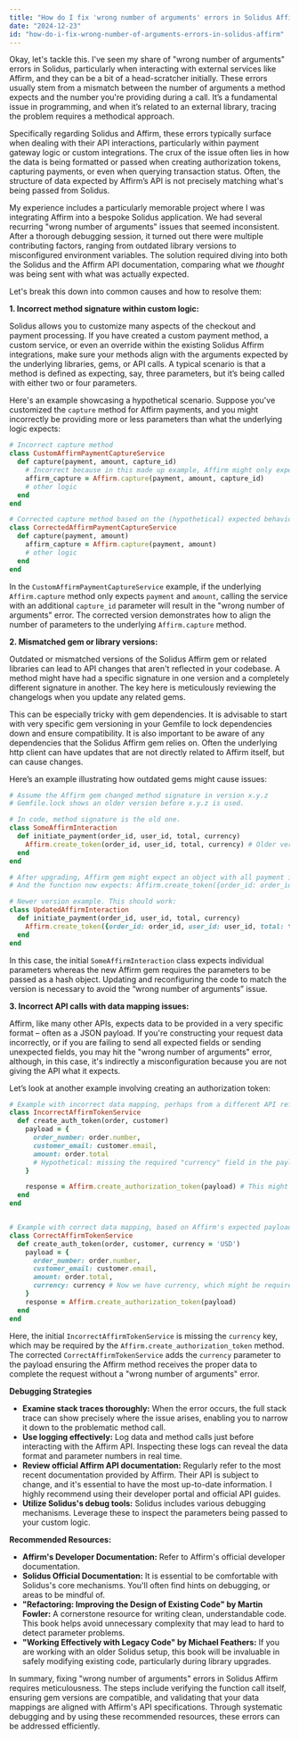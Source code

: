 ```yaml
---
title: "How do I fix 'wrong number of arguments' errors in Solidus Affirm?"
date: "2024-12-23"
id: "how-do-i-fix-wrong-number-of-arguments-errors-in-solidus-affirm"
---
```


Okay, let's tackle this. I've seen my share of "wrong number of arguments" errors in Solidus, particularly when interacting with external services like Affirm, and they can be a bit of a head-scratcher initially. These errors usually stem from a mismatch between the number of arguments a method expects and the number you're providing during a call. It’s a fundamental issue in programming, and when it’s related to an external library, tracing the problem requires a methodical approach.

Specifically regarding Solidus and Affirm, these errors typically surface when dealing with their API interactions, particularly within payment gateway logic or custom integrations. The crux of the issue often lies in how the data is being formatted or passed when creating authorization tokens, capturing payments, or even when querying transaction status. Often, the structure of data expected by Affirm’s API is not precisely matching what's being passed from Solidus.

My experience includes a particularly memorable project where I was integrating Affirm into a bespoke Solidus application. We had several recurring "wrong number of arguments" issues that seemed inconsistent. After a thorough debugging session, it turned out there were multiple contributing factors, ranging from outdated library versions to misconfigured environment variables. The solution required diving into both the Solidus and the Affirm API documentation, comparing what we *thought* was being sent with what was actually expected.

Let's break this down into common causes and how to resolve them:

**1. Incorrect method signature within custom logic:**

Solidus allows you to customize many aspects of the checkout and payment processing. If you have created a custom payment method, a custom service, or even an override within the existing Solidus Affirm integrations, make sure your methods align with the arguments expected by the underlying libraries, gems, or API calls. A typical scenario is that a method is defined as expecting, say, three parameters, but it’s being called with either two or four parameters.

Here's an example showcasing a hypothetical scenario. Suppose you've customized the `capture` method for Affirm payments, and you might incorrectly be providing more or less parameters than what the underlying logic expects:

```ruby
# Incorrect capture method
class CustomAffirmPaymentCaptureService
  def capture(payment, amount, capture_id)
    # Incorrect because in this made up example, Affirm might only expect payment and amount.
    affirm_capture = Affirm.capture(payment, amount, capture_id)
    # other logic
  end
end

# Corrected capture method based on the (hypothetical) expected behavior
class CorrectedAffirmPaymentCaptureService
  def capture(payment, amount)
    affirm_capture = Affirm.capture(payment, amount)
    # other logic
  end
end
```

In the `CustomAffirmPaymentCaptureService` example, if the underlying `Affirm.capture` method only expects `payment` and `amount`, calling the service with an additional `capture_id` parameter will result in the "wrong number of arguments" error. The corrected version demonstrates how to align the number of parameters to the underlying `Affirm.capture` method.

**2. Mismatched gem or library versions:**

Outdated or mismatched versions of the Solidus Affirm gem or related libraries can lead to API changes that aren't reflected in your codebase. A method might have had a specific signature in one version and a completely different signature in another. The key here is meticulously reviewing the changelogs when you update any related gems.

This can be especially tricky with gem dependencies. It is advisable to start with very specific gem versioning in your Gemfile to lock dependencies down and ensure compatibility. It is also important to be aware of any dependencies that the Solidus Affirm gem relies on. Often the underlying http client can have updates that are not directly related to Affirm itself, but can cause changes.

Here’s an example illustrating how outdated gems might cause issues:

```ruby
# Assume the Affirm gem changed method signature in version x.y.z
# Gemfile.lock shows an older version before x.y.z is used.

# In code, method signature is the old one.
class SomeAffirmInteraction
  def initiate_payment(order_id, user_id, total, currency)
    Affirm.create_token(order_id, user_id, total, currency) # Older version expected this 
  end
end

# After upgrading, Affirm gem might expect an object with all payment information.
# And the function now expects: Affirm.create_token({order_id: order_id, user_id: user_id, total: total, currency: currency})

# Newer version example. This should work:
class UpdatedAffirmInteraction
  def initiate_payment(order_id, user_id, total, currency)
    Affirm.create_token({order_id: order_id, user_id: user_id, total: total, currency: currency}) # newer version expects the parameters wrapped in a hash
  end
end
```

In this case, the initial `SomeAffirmInteraction` class expects individual parameters whereas the new Affirm gem requires the parameters to be passed as a hash object. Updating and reconfiguring the code to match the version is necessary to avoid the “wrong number of arguments” issue.

**3. Incorrect API calls with data mapping issues:**

Affirm, like many other APIs, expects data to be provided in a very specific format – often as a JSON payload. If you're constructing your request data incorrectly, or if you are failing to send all expected fields or sending unexpected fields, you may hit the "wrong number of arguments" error, although, in this case, it's indirectly a misconfiguration because you are not giving the API what it expects.

Let’s look at another example involving creating an authorization token:

```ruby
# Example with incorrect data mapping, perhaps from a different API reference or assumptions.
class IncorrectAffirmTokenService
  def create_auth_token(order, customer)
    payload = {
      order_number: order.number,
      customer_email: customer.email,
      amount: order.total
      # Hypothetical: missing the required "currency" field in the payload
    }

    response = Affirm.create_authorization_token(payload) # This might result in "wrong number of arguments" on affirm side
  end
end


# Example with correct data mapping, based on Affirm's expected payload structure.
class CorrectAffirmTokenService
  def create_auth_token(order, customer, currency = 'USD')
    payload = {
      order_number: order.number,
      customer_email: customer.email,
      amount: order.total,
      currency: currency # Now we have currency, which might be required by the Affirm api.
    }
    response = Affirm.create_authorization_token(payload)
  end
end
```

Here, the initial `IncorrectAffirmTokenService` is missing the `currency` key, which may be required by the `Affirm.create_authorization_token` method. The corrected `CorrectAffirmTokenService` adds the `currency` parameter to the payload ensuring the Affirm method receives the proper data to complete the request without a "wrong number of arguments" error.

**Debugging Strategies**

*   **Examine stack traces thoroughly:** When the error occurs, the full stack trace can show precisely where the issue arises, enabling you to narrow it down to the problematic method call.
*   **Use logging effectively:** Log data and method calls just before interacting with the Affirm API. Inspecting these logs can reveal the data format and parameter numbers in real time.
*   **Review official Affirm API documentation:** Regularly refer to the most recent documentation provided by Affirm. Their API is subject to change, and it's essential to have the most up-to-date information. I highly recommend using their developer portal and official API guides.
*   **Utilize Solidus's debug tools:** Solidus includes various debugging mechanisms. Leverage these to inspect the parameters being passed to your custom logic.

**Recommended Resources:**

*   **Affirm's Developer Documentation:** Refer to Affirm's official developer documentation.
*   **Solidus Official Documentation:** It is essential to be comfortable with Solidus's core mechanisms. You'll often find hints on debugging, or areas to be mindful of.
*   **"Refactoring: Improving the Design of Existing Code" by Martin Fowler:** A cornerstone resource for writing clean, understandable code. This book helps avoid unnecessary complexity that may lead to hard to detect parameter problems.
*   **"Working Effectively with Legacy Code" by Michael Feathers:** If you are working with an older Solidus setup, this book will be invaluable in safely modifying existing code, particularly during library upgrades.

In summary, fixing "wrong number of arguments" errors in Solidus Affirm requires meticulousness. The steps include verifying the function call itself, ensuring gem versions are compatible, and validating that your data mappings are aligned with Affirm's API specifications. Through systematic debugging and by using these recommended resources, these errors can be addressed efficiently.
